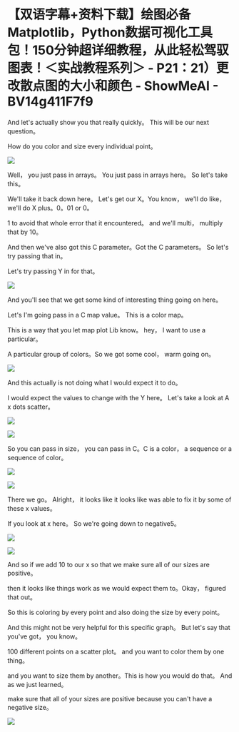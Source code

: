 # 【双语字幕+资料下载】绘图必备Matplotlib，Python数据可视化工具包！150分钟超详细教程，从此轻松驾驭图表！＜实战教程系列＞ - P21：21）更改散点图的大小和颜色 - ShowMeAI - BV14g411F7f9

And let's actually show you that really quickly。 This will be our next question。

 How do you color and size every individual point。

![](img/d86e49401e66c8069ae22741c8abda23_1.png)

Well， you just pass in arrays。 You just pass in arrays here。 So let's take this。

 We'll take it back down here。 Let's get our X。You know， we'll do like， we'll do X plus。0。01 or 0。

1 to avoid that whole error that it encountered。 and we'll multi， multiply that by 10。

 And then we've also got this C parameter。Got the C parameters。 So let's try passing that in。

 Let's try passing Y in for that。

![](img/d86e49401e66c8069ae22741c8abda23_3.png)

And you'll see that we get some kind of interesting thing going on here。

 Let's I'm going pass in a C map value。 This is a color map。

 This is a way that you let map plot Lib know。 hey， I want to use a particular。

A particular group of colors。So we got some cool， warm going on。



![](img/d86e49401e66c8069ae22741c8abda23_5.png)

And this actually is not doing what I would expect it to do。

 I would expect the values to change with the Y here。 Let's take a look at A x dots scatter。



![](img/d86e49401e66c8069ae22741c8abda23_7.png)

![](img/d86e49401e66c8069ae22741c8abda23_8.png)

So you can pass in size， you can pass in C。C is a color， a sequence or a sequence of color。



![](img/d86e49401e66c8069ae22741c8abda23_10.png)

![](img/d86e49401e66c8069ae22741c8abda23_11.png)

There we go。 Alright， it looks like it looks like was able to fix it by some of these x values。

 If you look at x here。 So we're going down to negative5。



![](img/d86e49401e66c8069ae22741c8abda23_13.png)

![](img/d86e49401e66c8069ae22741c8abda23_14.png)

And so if we add 10 to our x so that we make sure all of our sizes are positive。

 then it looks like things work as we would expect them to。Okay， figured that out。

 So this is coloring by every point and also doing the size by every point。

 And this might not be very helpful for this specific graph。 But let's say that you've got， you know。

100 different points on a scatter plot。 and you want to color them by one thing。

 and you want to size them by another。This is how you would do that。 And as we just learned。

 make sure that all of your sizes are positive because you can't have a negative size。



![](img/d86e49401e66c8069ae22741c8abda23_16.png)